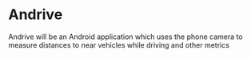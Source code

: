 Andrive
=======

Andrive will be an Android application which uses the phone camera to measure distances to near vehicles while driving and other metrics
